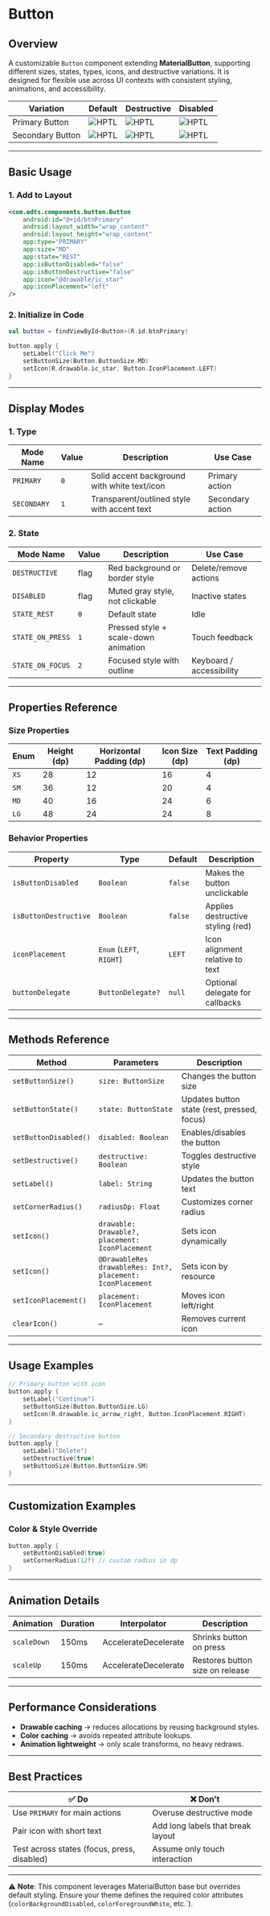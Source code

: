 # Button

## Overview
A customizable `Button` component extending **MaterialButton**, supporting different sizes, states, types, icons, and destructive variations. It is designed for flexible use across UI contexts with consistent styling, animations, and accessibility.


| Variation        | Default                                                                                                                           | Destructive | Disabled                                                                                                                          |
|------------------|-----------------------------------------------------------------------------------------------------------------------------------| ------- |-----------------------------------------------------------------------------------------------------------------------------------|
| Primary Button   | ![HPTL](https://res.cloudinary.com/dpdbzlnhr/image/upload/c_scale,w_200/v1759218901/Screenshot_2025-09-30_at_14.53.03_kyelw4.png) | ![HPTL](https://res.cloudinary.com/dpdbzlnhr/image/upload/c_scale,w_200/v1759219205/Screenshot_2025-09-30_at_14.59.37_pkilt5.png) | ![HPTL](https://res.cloudinary.com/dpdbzlnhr/image/upload/c_scale,w_200/v1759227287/Screenshot_2025-09-30_at_17.13.25_lz7p5z.png) |
| Secondary Button | ![HPTL](https://res.cloudinary.com/dpdbzlnhr/image/upload/c_scale,w_200/v1759227289/Screenshot_2025-09-30_at_17.13.39_dpxlso.png) | ![HPTL](https://res.cloudinary.com/dpdbzlnhr/image/upload/c_scale,w_200/v1759227287/Screenshot_2025-09-30_at_17.13.54_q1ueup.png) | ![HPTL](https://res.cloudinary.com/dpdbzlnhr/image/upload/c_scale,w_200/v1759227287/Screenshot_2025-09-30_at_17.13.25_lz7p5z.png) |

---

## Basic Usage

### 1. Add to Layout

```xml
<com.edts.components.button.Button
    android:id="@+id/btnPrimary"
    android:layout_width="wrap_content"
    android:layout_height="wrap_content"
    app:type="PRIMARY"
    app:size="MD"
    app:state="REST"
    app:isButtonDisabled="false"
    app:isButtonDestructive="false"
    app:icon="@drawable/ic_star"
    app:iconPlacement="left"
/>
```

### 2. Initialize in Code

```kotlin
val button = findViewById<Button>(R.id.btnPrimary)

button.apply {
    setLabel("Click Me")
    setButtonSize(Button.ButtonSize.MD)
    setIcon(R.drawable.ic_star, Button.IconPlacement.LEFT)
}
```

---

## Display Modes

### 1. Type

| Mode Name | Value | Description | Use Case |
| --------- | ----- | ----------- | -------- |
| `PRIMARY` | `0` | Solid accent background with white text/icon | Primary action |
| `SECONDARY` | `1` | Transparent/outlined style with accent text | Secondary action |

### 2. State

| Mode Name | Value | Description | Use Case |
| --------- | ----- | ----------- | -------- |
| `DESTRUCTIVE` | flag | Red background or border style | Delete/remove actions |
| `DISABLED` | flag | Muted gray style, not clickable | Inactive states |
| `STATE_REST` | `0` | Default state | Idle |
| `STATE_ON_PRESS` | `1` | Pressed style + scale-down animation | Touch feedback |
| `STATE_ON_FOCUS` | `2` | Focused style with outline | Keyboard / accessibility |



---

## Properties Reference

### Size Properties

| Enum | Height (dp) | Horizontal Padding (dp) | Icon Size (dp) | Text Padding (dp) |
| ---- | ----------- | ----------------------- | -------------- | ----------------- |
| `XS` | 28 | 12 | 16 | 4 |
| `SM` | 36 | 12 | 20 | 4 |
| `MD` | 40 | 16 | 24 | 6 |
| `LG` | 48 | 24 | 24 | 8 |

### Behavior Properties

| Property | Type | Default | Description |
| -------- | ---- | ------- | ----------- |
| `isButtonDisabled` | `Boolean` | `false` | Makes the button unclickable |
| `isButtonDestructive` | `Boolean` | `false` | Applies destructive styling (red) |
| `iconPlacement` | `Enum` (`LEFT`, `RIGHT`) | `LEFT` | Icon alignment relative to text |
| `buttonDelegate` | `ButtonDelegate?` | `null` | Optional delegate for callbacks |

---

## Methods Reference

| Method | Parameters | Description |
| ------ | --------- | ----------- |
| `setButtonSize()` | `size: ButtonSize` | Changes the button size |
| `setButtonState()` | `state: ButtonState` | Updates button state (rest, pressed, focus) |
| `setButtonDisabled()` | `disabled: Boolean` | Enables/disables the button |
| `setDestructive()` | `destructive: Boolean` | Toggles destructive style |
| `setLabel()` | `label: String` | Updates the button text |
| `setCornerRadius()` | `radiusDp: Float` | Customizes corner radius |
| `setIcon()` | `drawable: Drawable?, placement: IconPlacement` | Sets icon dynamically |
| `setIcon()` | `@DrawableRes drawableRes: Int?, placement: IconPlacement` | Sets icon by resource |
| `setIconPlacement()` | `placement: IconPlacement` | Moves icon left/right |
| `clearIcon()` | – | Removes current icon |

---

## Usage Examples

```kotlin
// Primary button with icon
button.apply {
    setLabel("Continue")
    setButtonSize(Button.ButtonSize.LG)
    setIcon(R.drawable.ic_arrow_right, Button.IconPlacement.RIGHT)
}

// Secondary destructive button
button.apply {
    setLabel("Delete")
    setDestructive(true)
    setButtonSize(Button.ButtonSize.SM)
}
```

---

## Customization Examples

### Color & Style Override

```kotlin
button.apply {
    setButtonDisabled(true)
    setCornerRadius(12f) // custom radius in dp
}
```

---

## Animation Details

| Animation | Duration | Interpolator | Description |
| --------- | -------- | ------------ | ----------- |
| `scaleDown` | 150ms | AccelerateDecelerate | Shrinks button on press |
| `scaleUp` | 150ms | AccelerateDecelerate | Restores button size on release |

---

## Performance Considerations
- **Drawable caching** → reduces allocations by reusing background styles.  
- **Color caching** → avoids repeated attribute lookups.  
- **Animation lightweight** → only scale transforms, no heavy redraws.  

---

## Best Practices

| ✅ Do | ❌ Don’t |
| ----- | ------- |
| Use `PRIMARY` for main actions | Overuse destructive mode |
| Pair icon with short text | Add long labels that break layout |
| Test across states (focus, press, disabled) | Assume only touch interaction |

---

⚠️ **Note**: This component leverages MaterialButton base but overrides default styling. Ensure your theme defines the required color attributes (`colorBackgroundDisabled`, `colorForegroundWhite`, etc.`).
